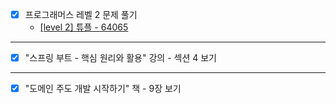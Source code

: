 - [x] 프로그래머스 레벨 2 문제 풀기
  - [[level 2] 튜플 - 64065](https://github.com/JeYeongR/Cording-Test/tree/main/%ED%94%84%EB%A1%9C%EA%B7%B8%EB%9E%98%EB%A8%B8%EC%8A%A4/lv2/64065.%E2%80%85%ED%8A%9C%ED%94%8C)
---
- [x] "스프링 부트 - 핵심 원리와 활용" 강의 - 섹션 4 보기
---
- [x] "도메인 주도 개발 시작하기" 책 - 9장 보기